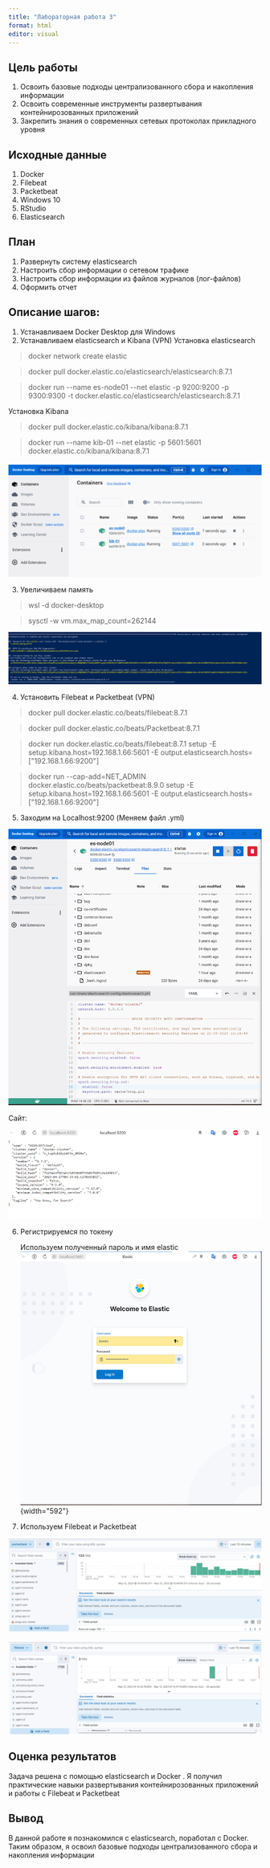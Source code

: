 ```yaml
---
title: "Лабораторная работа 3"
format: html
editor: visual
---
```


## Цель работы

1.  Освоить базовые подходы централизованного сбора и накопления информации
2.  Освоить современные инструменты развертывания контейнирозованных приложений
3.  Закрепить знания о современных сетевых протоколах прикладного уровня

## Исходные данные

1.  Docker
2.  Filebeat
3.  Packetbeat
4.  Windows 10
5.  RStudio
6.  Elasticsearch

## План

1.  Развернуть систему elasticsearch
2.  Настроить сбор информации о сетевом трафике
3.  Настроить сбор информации из файлов журналов (лог-файлов)
4.  Оформить отчет

## Описание шагов:

1.  Устанавливаем Docker Desktop для Windows
2.  Устанавливаем elasticsearch и Kibana (VPN) Установка elasticsearch

> docker network create elastic

> docker pull docker.elastic.co/elasticsearch/elasticsearch:8.7.1

> docker run --name es-node01 --net elastic -p 9200:9200 -p 9300:9300 -t docker.elastic.co/elasticsearch/elasticsearch:8.7.1

Установка Kibana

> docker pull docker.elastic.co/kibana/kibana:8.7.1

> docker run --name kib-01 --net elastic -p 5601:5601 docker.elastic.co/kibana/kibana:8.7.1

![alt text](https://github.com/AndrewKom/auth_5sem/blob/main/lab3/png/2.png)

3.  Увеличиваем память

> wsl -d docker-desktop

> sysctl -w vm.max_map_count=262144

![alt text](https://github.com/AndrewKom/auth_5sem/blob/main/lab3/png/main.png)

4.  Установить Filebeat и Packetbeat (VPN)

> docker pull docker.elastic.co/beats/filebeat:8.7.1

> docker pull docker.elastic.co/beats/Packetbeat:8.7.1

> docker run docker.elastic.co/beats/filebeat:8.7.1 setup -E setup.kibana.host=192.168.1.66:5601 -E output.elasticsearch.hosts=\["192.168.1.66:9200"\]

> docker run --cap-add=NET_ADMIN docker.elastic.co/beats/packetbeat:8.9.0 setup -E setup.kibana.host=192.168.1.66:5601 -E output.elasticsearch.hosts=\["192.168.1.66:9200"\]

5.  Заходим на Localhost:9200 (Меняем файл .yml)

![alt text](https://github.com/AndrewKom/auth_5sem/blob/main/lab3/png/false.png)

Сайт:

![alt text](https://github.com/AndrewKom/auth_5sem/blob/main/lab3/png/9200.png)

6.  Регистрируемся по токену

    Используем полученный пароль и имя elastic\
    ![alt text](https://github.com/AndrewKom/auth_5sem/blob/main/lab3/png/regist.png){width="592"}

7.  Используем Filebeat и Packetbeat

![alt text](https://github.com/AndrewKom/auth_5sem/blob/main/lab3/png/packet.png)

![alt text](https://github.com/AndrewKom/auth_5sem/blob/main/lab3/png/file.png)

## Оценка результатов

Задача решена с помощью elasticsearch и Docker . Я получил практические навыки развертывания контейнирозованных приложений и работы с Filebeat и Packetbeat

## Вывод

В данной работе я познакомился с elasticsearch, поработал с Docker. Таким образом, я освоил базовые подходы централизованного сбора и накопления информации

